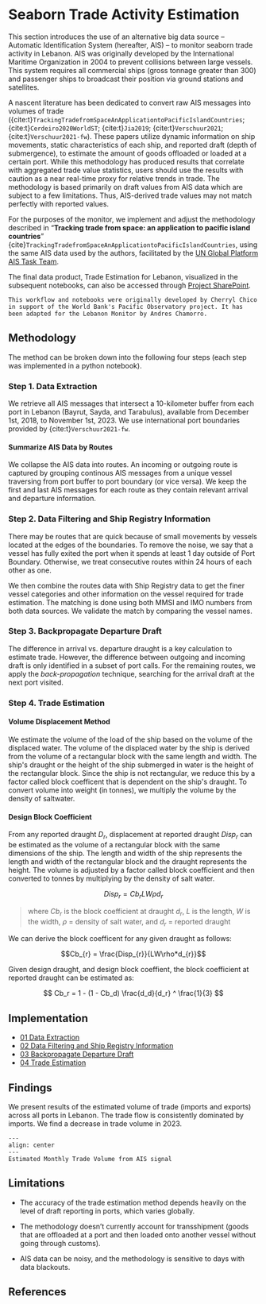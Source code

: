 # Seaborn Trade Activity Estimation

This section introduces the use of an alternative big data source – Automatic Identification System (hereafter, AIS) – to monitor seaborn trade activity in Lebanon. AIS was originally developed by the International Maritime Organization in 2004 to prevent collisions between large vessels. This system requires all commercial ships (gross tonnage greater than 300) and passenger ships to broadcast their position via ground stations and satellites.

A nascent literature has been dedicated to convert raw AIS messages into volumes of trade ({cite:t}`TrackingTradefromSpaceAnApplicationtoPacificIslandCountries`; {cite:t}`Cerdeiro2020WorldST`; {cite:t}`Jia2019`; {cite:t}`Verschuur2021`; {cite:t}`Verschuur2021-fw`). These papers utilize dynamic information on ship movements, static characteristics of each ship, and reported draft (depth of submergence), to estimate the amount of goods offloaded or loaded at a certain port. While this methodology has produced results that correlate with aggregated trade value statistics, users should use the results with caution as a near real-time proxy for relative trends in trade. The methodology is based primarily on draft values from AIS data which are subject to a few limitations. Thus, AIS-derived trade values may not match perfectly with reported values.

For the purposes of the monitor, we implement and adjust the methodology described in “**Tracking trade from space: an application to pacific island countries**” {cite}`TrackingTradefromSpaceAnApplicationtoPacificIslandCountries`, using the same AIS data used by the authors, facilitated by the [UN Global Platform AIS Task Team](https://unstats.un.org/wiki/display/AIS/AIS+Handbook+Outline).

The final data product, Trade Estimation for Lebanon, visualized in the subsequent notebooks, can also be accessed through [Project SharePoint](https://worldbankgroup.sharepoint.com.mcas.ms/teams/DevelopmentDataPartnershipCommunity-WBGroup/Shared%20Documents/Forms/AllItems.aspx?csf=1&web=1&e=Yvwh8r&cid=fccdf23e%2D94d5%2D48bf%2Db75d%2D0af291138bde&FolderCTID=0x012000CFAB9FF0F938A64EBB297E7E16BDFCFD&id=%2Fteams%2FDevelopmentDataPartnershipCommunity%2DWBGroup%2FShared%20Documents%2FProjects%2FData%20Lab%2FLebanon%20Economic%20Analytics%2FData%2Ftrade&viewid=80cdadb3%2D8bb3%2D47ae%2D8b18%2Dc1dd89c373c5).

```{note}
This workflow and notebooks were originally developed by Cherryl Chico in support of the World Bank's Pacific Observatory project. It has been adapted for the Lebanon Monitor by Andres Chamorro.
```

## Methodology

The method can be broken down into the following four steps (each step was implemented in a python notebook).

### Step 1. Data Extraction

We retrieve all AIS messages that intersect a 10-kilometer buffer from each port in Lebanon (Bayrut, Sayda, and Tarabulus), available from December 1st, 2018, to November 1st, 2023. We use international port boundaries provided by {cite:t}`Verschuur2021-fw`.

#### Summarize AIS Data by Routes

We collapse the AIS data into routes. An incoming or outgoing route is captured by grouping continous AIS messages from a unique vessel traversing from port buffer to port boundary (or vice versa). We keep the first and last AIS messages for each route as they contain relevant arrival and departure information.

### Step 2. Data Filtering and Ship Registry Information

There may be routes that are quick because of small movements by vessels located at the edges of the boundaries. To remove the noise, we say that a vessel has fully exited the port when it spends at least 1 day outside of Port Boundary. Otherwise, we treat consecutive routes within 24 hours of each other as one.

We then combine the routes data with Ship Registry data to get the finer vessel categories and other information on the vessel required for trade estimation. The matching is done using both MMSI and IMO numbers from both data sources. We validate the match by comparing the vessel names.

### Step 3. Backpropagate Departure Draft

The difference in arrival vs. departure draught is a key calculation to estimate trade. However, the difference between outgoing and incoming draft is only identified in a subset of port calls. For the remaining routes, we apply the *back-propagation* technique, searching for the arrival draft at the next port visited.

### Step 4. Trade Estimation

#### Volume Displacement Method

We estimate the volume of the load of the ship based on the volume of the displaced water. The volume of the displaced water by the ship is derived from the volume of a rectangular block with the same length and width. The ship's draught or the height of the ship submerged in water is the height of the rectangular block. Since the ship is not rectangular, we reduce this by a factor called block coefficent that is dependent on the ship's draught. To convert volume into weight (in tonnes), we multiply the volume by the density of saltwater.

#### Design Block Coefficient

From any reported draught $D_r$​, displacement at reported draught $Disp_r$ can be estimated as the volume of a rectangular block with the same dimensions of the ship. The length and width of the ship represents the length and width of the rectangular block and the draught represents the height. The volume is adjusted by a factor called block coefficient and then converted to tonnes by multiplying by the density of salt water.

$$Disp_r = Cb_rLW\rho d_r$$


> where $Cb_{r}$ is the block coefficient at draught $d_{r}$, $L$ is the length, $W$ is the width, $\rho$ = density of salt water, and $d_r$ = reported draught

We can derive the block coefficent for any given draught as follows:

$$Cb_{r} = \frac{Disp_{r}}{LW\rho*d_{r}}$$

Given design draught, and design block coeffient, the block coefficient at reported draught can be estimated as:

$$ Cb_r = 1 - (1 - Cb_d) \frac{d_d}{d_r} ^ \frac{1}{3} $$

## Implementation

- [01 Data Extraction](./01-lebanon.ipynb)
- [02 Data Filtering and Ship Registry Information](./02-lebanon.ipynb)
- [03 Backpropagate Departure Draft](./03-lebanon.ipynb)
- [04 Trade Estimation](./04-lebanon.ipynb)

## Findings

We present results of the estimated volume of trade (imports and exports) across all ports in Lebanon. The trade flow is consistently dominated by imports. We find a decrease in trade volume in 2023.

```{figure} ./ais-trade.JPG
---
align: center
---
Estimated Monthly Trade Volume from AIS signal
```

## Limitations

- The accuracy of the trade estimation method depends heavily on the level of draft reporting in ports, which varies globally.

- The methodology doesn’t currently account for transshipment (goods that are offloaded at a port and then loaded onto another vessel without going through customs).

- AIS data can be noisy, and the methodology is sensitive to days with data blackouts.

## References

```{bibliography}
```
